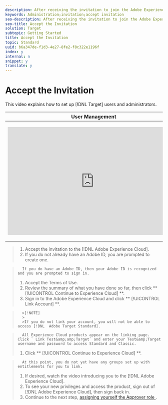 ```yaml
---
description: After receiving the invitation to join the Adobe Experience Cloud, accept the invitation, log in, and accept the End User Licence Agreement (EULA).
keywords: Administration;invitation;accept invitation
seo-description: After receiving the invitation to join the Adobe Experience Cloud, accept the invitation, log in, and accept the End User Licence Agreement (EULA).
seo-title: Accept the Invitation
solution: Target
subtopic: Getting Started
title: Accept the Invitation
topic: Standard
uuid: b6a347de-f1d3-4e27-8fe2-f8c322e1196f
index: y
internal: n
snippet: y
translate: y
---
```


# Accept the Invitation

This video explains how to set up [!DNL  Target] users and administrators. 



<table id="table_C56F4BE9B867463380013C584D97DAD2"> 
 <thead> 
  <tr> 
   <th class="entry" colspan="2"> User Management </th> 
   <th colname="col3" class="entry"> 4:39 </th> 
  </tr> 
 </thead>
 <tbody> 
  <tr> 
   <td colspan="2"> <p> 
     <div width="550" class="video-iframe"> 
      <iframe src="https://www.youtube.com/embed/PIjZHxQpOlg/" frameborder="0" webkitallowfullscreen="true" mozallowfullscreen="true" oallowfullscreen="true" msallowfullscreen="true" allowfullscreen="allowfullscreen" scrolling="no" width="550" height="345">https://www.youtube.com/embed/PIjZHxQpOlg/</iframe>
     </div> </p> </td> 
   <td colname="col3"> <p> 
     <ul id="ul_B17C3EFA4B664415AE0159E418FF45C4"> 
      <li id="li_916224D2105348BE93D60015B2F43D4F">Create new Target users at the appropriate access level </li> 
      <li id="li_0FED234A3A054DEAB62C4F58BAB47F7F">Create new target administrators </li> 
     </ul> </p> </td> 
  </tr> 
 </tbody> 
</table>


>1. Accept the invitation to the [!DNL  Adobe Experience Cloud].
>1. If you do not already have an Adobe ID, you are prompted to create one.

>       If you do have an Adobe ID, then your Adobe ID is recognized and you are prompted to sign in. 
>1. Accept the Terms of Use.
>1. Review the summary of what you have done so far, then click ** [!UICONTROL  Continue to Experience Cloud] **.
>1. Sign in to the Adobe Experience Cloud and click ** [!UICONTROL  Link Account] **.


>       >[!NOTE]
>       >
>       >If you do not link your account, you will not be able to access [!DNL  Adobe Target Standard]. 


>       All Experience Cloud products appear on the linking page. Click ` Link Test&amp;amp;Target` and enter your Test&amp;Target username and password to access Standard and Classic. 
>1. Click ** [!UICONTROL  Continue to Experience Cloud] **.

>       At this point, you do not yet have any groups set up with entitlements for you to link. 
>1. If desired, watch the video introducing you to the [!DNL  Adobe Experience Cloud].
>1. To see your new privileges and access the product, sign out of [!DNL  Adobe Experience Cloud], then sign back in.
>1. Continue to the next step, [ assigning yourself the Approver role ](../../c_intro/start_target/t_approver.md#task_15CAA437A71444E2932B333D5E66A3C7).
